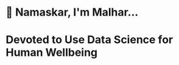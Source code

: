 # 🙏 Namaskar, I'm Malhar...
# Devoted to Use Data Science for Human Wellbeing
<!---
MaxxCode8/MaxxCode8 is a ✨ special ✨ repository because its `README.md` (this file) appears on your GitHub profile.
You can click the Preview link to take a look at your changes.
--->
